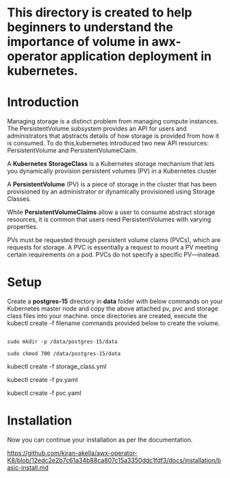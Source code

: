 # This directory is created to help beginners to understand the importance of volume in awx-operator application deployment in kubernetes.

# Introduction

Managing storage is a distinct problem from managing compute instances. The PersistentVolume subsystem provides an API for users and administrators that abstracts details of how storage is provided from how it is consumed.
To do this,kubernetes introduced two new API resources: PersistentVolume and PersistentVolumeClaim.

A **Kubernetes StorageClass** is a Kubernetes storage mechanism that lets you dynamically provision persistent volumes (PV) in a Kubernetes cluster

A **PersistentVolume** (PV) is a piece of storage in the cluster that has been provisioned by an administrator or dynamically provisioned using Storage Classes. 

While **PersistentVolumeClaims** allow a user to consume abstract storage resources, it is common that users need PersistentVolumes with varying properties.

PVs must be requested through persistent volume claims (PVCs), which are requests for storage. A PVC is essentially a request to mount a PV meeting certain requirements on a pod. PVCs do not specify a specific PV—instead.

# Setup

Create a **postgres-15** directory in **data** folder with below commands on your Kubernetes master node and copy the above attached pv, pvc and storage class files into your machine. once directories are created, execute the kubectl create -f filename commands provided below to create the volume.

```

sudo mkdir -p /data/postgres-15/data

sudo chmod 700 /data/postgres-15/data

```

kubectl create -f storage_class.yml

kubectl create -f pv.yaml

kubectl create -f pvc.yaml

# Installation

Now you can continue your installation as per the documentation. 

https://github.com/kiran-akella/awx-operator-K8/blob/12edc2e2b7c61a34b88ca807c15a3350ddc1fdf3/docs/installation/basic-install.md
